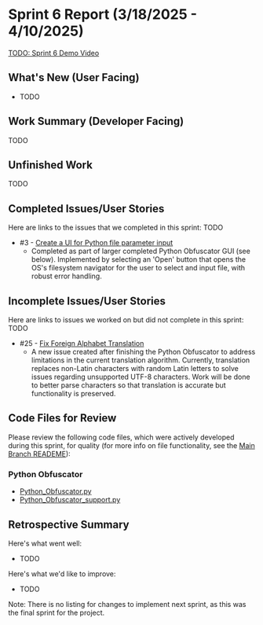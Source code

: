 # Sprint 6 Report (3/18/2025 - 4/10/2025)

[TODO: Sprint 6 Demo Video]()

## What's New (User Facing)
* TODO
  

## Work Summary (Developer Facing)
TODO

## Unfinished Work
TODO

## Completed Issues/User Stories
Here are links to the issues that we completed in this sprint:
TODO
 * #3  - [Create a UI for Python file parameter input](https://github.com/BryanFrederickson/CYBER1-CodeVersion/issues/3)
   - Completed as part of larger completed Python Obfuscator GUI (see below). Implemented by selecting an 'Open' button that opens the OS's filesystem navigator for the user to select and input file, with robust error handling.
 
 ## Incomplete Issues/User Stories
 Here are links to issues we worked on but did not complete in this sprint:
TODO
 * #25 - [Fix Foreign Alphabet Translation](https://github.com/BryanFrederickson/CYBER1-CodeVersion/issues/25)
   - A new issue created after finishing the Python Obfuscator to address limitations in the current translation algorithm. Currently, translation replaces non-Latin characters with random Latin letters to solve issues regarding unsupported UTF-8 characters. Work will be done to better parse characters so that translation is accurate but functionality is preserved.


## Code Files for Review
Please review the following code files, which were actively developed during this sprint, for quality (for more info on file functionality, see the [Main Branch READEME](https://github.com/BryanFrederickson/CYBER1-CodeVersion/blob/d441899c093c13e51d996bdf9c3109f6f130bf16/README.md)):
### Python Obfuscator
 * [Python_Obfuscator.py](https://github.com/BryanFrederickson/CYBER1-CodeVersion/blob/main/Python_Obfuscator/Python_Obfuscator.py)
 * [Python_Obfuscator_support.py](https://github.com/BryanFrederickson/CYBER1-CodeVersion/blob/main/Python_Obfuscator/Python_Obfuscator_support.py)


## Retrospective Summary
Here's what went well:
  * TODO
 
Here's what we'd like to improve:
   * TODO
  
Note: There is no listing for changes to implement next sprint, as this was the final sprint for the project.
